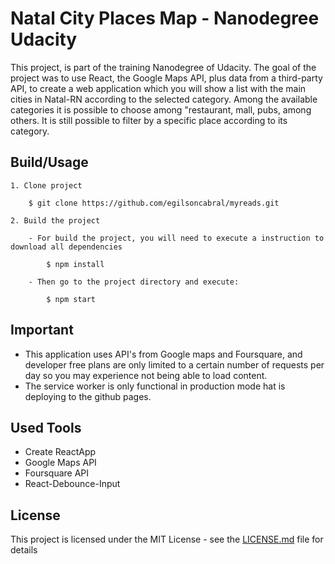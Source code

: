 # Natal City Places Map - Nanodegree Udacity

This project, is part of the training Nanodegree of Udacity. The goal of the project was to use React, the Google Maps API, plus data from a third-party API, to create a web application which you will show a list with the main cities in Natal-RN according to the selected category. Among the available categories it is possible to choose among "restaurant, mall, pubs, among others. It is still possible to filter by a specific place according to its category.


## Build/Usage

	1. Clone project

		$ git clone https://github.com/egilsoncabral/myreads.git
		
	2. Build the project

	    - For build the project, you will need to execute a instruction to download all dependencies
        	
         	$ npm install
        	
        - Then go to the project directory and execute:
        	
        	$ npm start
         
## Important

- This application uses API's from Google maps and Foursquare, and developer free plans are only limited to a certain number of requests per day so you may experience not being able to load content.
- The service worker is only functional in production mode hat is deploying to the github pages.

## Used Tools

- Create ReactApp
- Google Maps API
- Foursquare API
- React-Debounce-Input

## License

This project is licensed under the MIT License - see the [LICENSE.md](LICENSE.md) file for details
